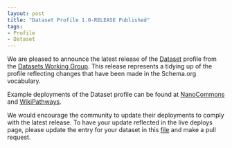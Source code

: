 ```yaml
---
layout: post
title: "Dataset Profile 1.0-RELEASE Published"
tags:
- Profile
- Dataset
---
```

We are pleased to announce the latest release of the [Dataset](https://bioschemas.org/profiles/Dataset/1.0-RELEASE) profile from the [Datasets Working Group](https://bioschemas.org/groups/Datasets).
This release represents a tidying up of the profile reflecting changes that have been made in the Schema.org vocabulary.

Example deployments of the Dataset profile can be found at [NanoCommons](https://nanocommons.github.io/datasets/) and [WikiPathways](https://wikipathways.org/).

We would encourage the community to update their deployments to comply with the latest release. To have your update reflected in the live deploys page, please update the entry for your dataset in this [file](https://github.com/BioSchemas/bioschemas.github.io/blob/master/_data/live_deployments.json) and make a pull request.